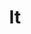 ---
title: It
description: Una película protagonizada por niños pero que los menores deben ver con sus mayores. Esa es la paradoja de It, adaptación al cine de una de las novelas más famosas de Stephen King. 
image: https://cartelera.elperiodico.com/estaticos//0/675/675903_p.jpg
---